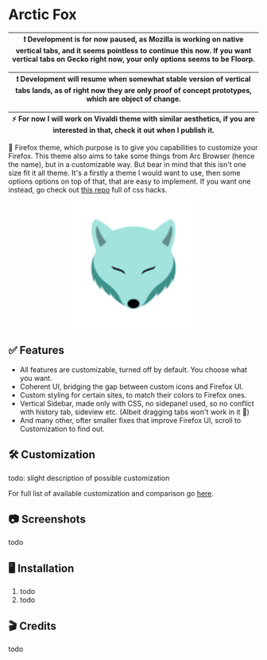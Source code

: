 # Arctic Fox

| :exclamation: Development is for now paused, as Mozilla is working on native vertical tabs, and it seems pointless to continue this now. If you want vertical tabs on Gecko right now, your only options seems to be Floorp. |
| ---------------------------------------------------------------------------------------------------------------------------------------------------------------------------------------------------------------------- |

| :exclamation: Development will resume when somewhat stable version of vertical tabs lands, as of right now they are only proof of concept prototypes, which are object of change. |
| --------------------------------------------------------------------------------------------------------------------------------------------------------------------------------- |

| :zap: For now I will work on Vivaldi theme with similar aesthetics, if you are interested in that, check it out when I publish it. |
| ------------------------------------------------------------------------------------------------------------------------------ |

🦊 Firefox theme, which purpose is to give you capabilities to customize your Firefox. This theme also aims to take some things from Arc Browser (hence the name), but in a customizable way. But bear in mind that this isn't one size fit it all theme. It's a firstly a theme I would want to use, then some options options on top of that, that are easy to implement. If you want one instead, go check out [this repo](https://github.com/MrOtherGuy/firefox-csshacks) full of css hacks.

<p align="center">
	<img src="media/Logo.svg" height="256px" label="Arctic Fox">
</p>

## ✅ Features

-   All features are customizable, turned off by default. You choose what you want.
-   Coherent UI, bridging the gap between custom icons and Firefox UI.
-   Custom styling for certain sites, to match their colors to Firefox ones.
-   Vertical Sidebar, made only with CSS, no sidepanel used, so no conflict with history tab, sideview etc. (Albeit dragging tabs won't work in it 🫤)
-   And many other, ofter smaller fixes that improve Firefox UI, scroll to Customization to find out.

## 🛠️ Customization

todo: slight description of possible customization

For full list of available customization and comparison go [here](https://github.com/Kaedriz/ArcticFox/wiki/Options).

## 📷 Screenshots

todo

## 🖥️ Installation

1. todo
2. todo

## 🎬 Credits

todo

